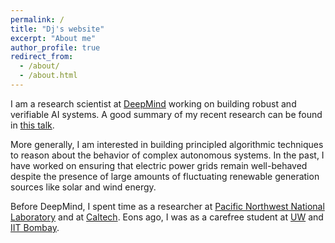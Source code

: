 ```yaml
---
permalink: /
title: "Dj's website"
excerpt: "About me"
author_profile: true
redirect_from: 
  - /about/
  - /about.html
---
```


<p>I am a research scientist at <a href="http://deepmind.com">DeepMind</a> working on building robust and verifiable AI systems. A good summary of my recent research can be found in <a href="{{ site.url }}/assets/verified_robustness_greece.pdf"> this talk</a>. </p>

<p> More generally, I am interested in building principled algorithmic techniques to reason about the behavior of complex autonomous systems. In the past, I have worked on ensuring that electric power grids remain well-behaved despite the presence of large amounts of fluctuating renewable generation sources like solar and wind energy. </p>

<p> Before DeepMind, I spent time as a researcher at <a href="http://www.pnnl.gov">Pacific Northwest National Laboratory</a> and at <a href="http://www.cms.caltech/edu">Caltech</a>. Eons ago, I was as a carefree student at <a href="http://www.cs.washington.edu">UW</a> and  <a href="http://www.cse.iitb.ac.in">IIT Bombay</a>. </p>
